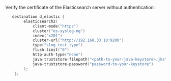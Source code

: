 ---
---
<!-- DISCLAIMER: This file is based on the syslog-ng Open Source Edition documentation https://github.com/balabit/syslog-ng-ose-guides/commit/2f4a52ee61d1ea9ad27cb4f3168b95408fddfdf2 and is used under the terms of The syslog-ng Open Source Edition Documentation License. The file has been modified by Axoflow. -->
Verify the certificate of the Elasticsearch server without authentication:

```c
   destination d_elastic {
        elasticsearch2(
            client-mode("https")
            cluster("es-syslog-ng")
            index("x201")
            cluster-url("http://192.168.33.10:9200")
            type("slng_test_type")
            flush-limit("0")
            http-auth-type("none")
            java-truststore-filepath("<path-to-your-java-keystore>.jks")
            java-truststore-password("password-to-your-keystore")
        );
    };

```
